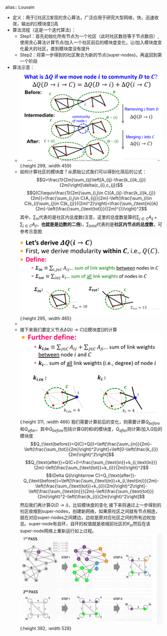 alias:: Louvain

- 定义：用于[[社区]]发现的贪心算法，广泛应用于研究大型网络，快，迅速收敛，输出的[[模块度]]高
- 算法流程（这是一个迭代算法）：
	- Step1：首先初始化所有节点为一个社区（此时社区数目等于节点数目）,使用贪心算法计算节点$i$加入一个社区前后的模块度变化，让$i$加入模块度变化最大的社区，直到模块度没有提升
	- Step2：将第一步得到的社区聚合为新的节点(super-nodes)，再返回到第一个阶段
- 算法示意：
	- ![image.png](../assets/image_1705122083891_0.png){:height 299, :width 459}
	- 如何计算社区的模块度？从原始公式我们可以得到化简后的公式：
	  $$Q=\frac{1}{2m}\sum_{ij}\left[A_{ij}-\frac{k_{i}k_{j}}{2m}\right]\delta(c_{i},c_{j})$$
	  $$Q(C)\equiv\frac{1}{2m}\sum_{i,j\in C}[A_{ij}-\frac{k_{i}k_{j}}{2m}]=\frac{\sum_{i,j\in C}A_{ij}}{2m}-\left(\frac{\sum_{i\in C}k_{i}\sum_{j\in C}k_{j}}{(2m)^2}\right)=\frac{\sum_{\text{in}}k}{2m}-\left(\frac{\sum_{\text{tot}}}{(2m)^{}}\right)^2$$
	  其中，$\sum_{\text{in}}$代表的是社区内总度数(注意，这里的总度数是算的$\sum_{j\in C}A_{ij}+\sum_{j\in C}A_{ji}$，**也就是是边数的二倍**)，$\sum_{total}$代表的是**社区内节点的总度数**，可参考示意图
	  ![image.png](../assets/image_1705122423700_0.png){:height 295, :width 465}
	-
	- 接下来我们要定义节点$\Delta Q(i\rightarrow C)$[[模块度]]的计算
	  ![image.png](../assets/image_1705484619636_0.png){:height 311, :width 466}
	  我们需要计算前后的变化，则需要计算$Q_{before}$和$Q_{after}$，其中$Q_{before}$包括计算$Q$的和$i$的模块度，$Q_{after}$则计算$i$加入$Q$后的模块度
	  $$Q_{\text{before}}=Q(C)+Q(i)=\left[\frac{\sum_{in}}{2m}-\left(\frac{\sum_{tot}}{2m}\right)^2\right]+\left[0-\left(\frac{k_{i}}{2m}\right)^2\right]$$
	  $$Q_{\text{after}}=Q(C+i)=\frac{\sum_{\text{in}}+k_{i,\text{in}}}{2m}-\left(\frac{\sum_{\text{tot}}+k_{i}}{2m}\right)^2$$
	  $$\Delta Q(i\rightarrow C)=Q_{\text{after}}-Q_{\text{before}}=\left[\frac{\sum_{\text{in}}+k_{i,\text{in}}}{2m}-\left(\frac{\sum_{\text{tot}}+k_{i}}{2m}\right)^2\right]-\left[\frac{\sum_{\text{in}}}{2m}-\left(\frac{\sum_{\text{tot}}}{2m}\right)^2-\left(\frac{k_{i}}{2m}\right)^2\right]$$
	  然后我们再计算$Q\left(D\to i\right)$，比较模块度的变化
	  接下来将通过上一步得到的社区收缩到super-nodes，创建新网络，如果原社区之间就有节点相连，就在对应super-nodes之间建边，边权是原对应社区之间的所有边权加总。super-node有自环，自环的权值就是收缩前社区的$K_{in}$然后在该super-node网络上重新运行如上过程。
	  ![image.png](../assets/image_1705485630295_0.png){:height 382, :width 528}
